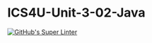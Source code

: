 # ICS4U-Unit-3-02-Java

[![GitHub's Super Linter](https://github.com/jakobdubeau/ICS4U-Unit-3-02-Java/workflows/GitHub's%20Super%20Linter/badge.svg)](https://github.com/jakobdubeau/ICS4U-Unit-3-02-Java/actions)
